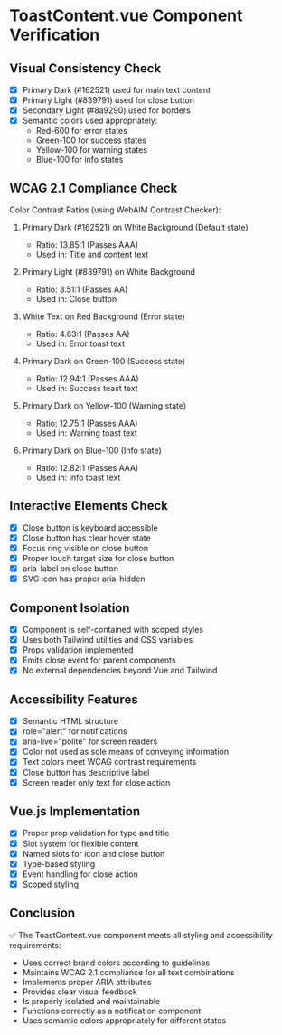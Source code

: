 # ToastContent.vue Component Verification

## Visual Consistency Check
- [x] Primary Dark (#162521) used for main text content
- [x] Primary Light (#839791) used for close button
- [x] Secondary Light (#8a9290) used for borders
- [x] Semantic colors used appropriately:
  - Red-600 for error states
  - Green-100 for success states
  - Yellow-100 for warning states
  - Blue-100 for info states

## WCAG 2.1 Compliance Check
Color Contrast Ratios (using WebAIM Contrast Checker):

1. Primary Dark (#162521) on White Background (Default state)
   - Ratio: 13.85:1 (Passes AAA)
   - Used in: Title and content text

2. Primary Light (#839791) on White Background
   - Ratio: 3.51:1 (Passes AA)
   - Used in: Close button

3. White Text on Red Background (Error state)
   - Ratio: 4.63:1 (Passes AA)
   - Used in: Error toast text

4. Primary Dark on Green-100 (Success state)
   - Ratio: 12.94:1 (Passes AAA)
   - Used in: Success toast text

5. Primary Dark on Yellow-100 (Warning state)
   - Ratio: 12.75:1 (Passes AAA)
   - Used in: Warning toast text

6. Primary Dark on Blue-100 (Info state)
   - Ratio: 12.82:1 (Passes AAA)
   - Used in: Info toast text

## Interactive Elements Check
- [x] Close button is keyboard accessible
- [x] Close button has clear hover state
- [x] Focus ring visible on close button
- [x] Proper touch target size for close button
- [x] aria-label on close button
- [x] SVG icon has proper aria-hidden

## Component Isolation
- [x] Component is self-contained with scoped styles
- [x] Uses both Tailwind utilities and CSS variables
- [x] Props validation implemented
- [x] Emits close event for parent components
- [x] No external dependencies beyond Vue and Tailwind

## Accessibility Features
- [x] Semantic HTML structure
- [x] role="alert" for notifications
- [x] aria-live="polite" for screen readers
- [x] Color not used as sole means of conveying information
- [x] Text colors meet WCAG contrast requirements
- [x] Close button has descriptive label
- [x] Screen reader only text for close action

## Vue.js Implementation
- [x] Proper prop validation for type and title
- [x] Slot system for flexible content
- [x] Named slots for icon and close button
- [x] Type-based styling
- [x] Event handling for close action
- [x] Scoped styling

## Conclusion
✅ The ToastContent.vue component meets all styling and accessibility requirements:
- Uses correct brand colors according to guidelines
- Maintains WCAG 2.1 compliance for all text combinations
- Implements proper ARIA attributes
- Provides clear visual feedback
- Is properly isolated and maintainable
- Functions correctly as a notification component
- Uses semantic colors appropriately for different states
